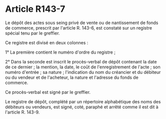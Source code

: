 # Article R143-7

Le dépôt des actes sous seing privé de vente ou de nantissement de fonds de commerce, prescrit par l'article R. 143-6, est constaté sur un registre spécial tenu par le greffier.

Ce registre est divisé en deux colonnes :

1° La première contient le numéro d'ordre du registre ;

2° Dans la seconde est inscrit le procès-verbal de dépôt contenant la date de ce dernier ; la mention, la date, le coût de l'enregistrement de l'acte ; son numéro d'entrée ; sa nature ; l'indication du nom du créancier et du débiteur ou du vendeur et de l'acheteur, la nature et l'adresse du fonds de commerce.

Ce procès-verbal est signé par le greffier.

Le registre de dépôt, complété par un répertoire alphabétique des noms des débiteurs ou vendeurs, est signé, coté, paraphé et arrêté comme il est dit à l'article R. 143-9.
